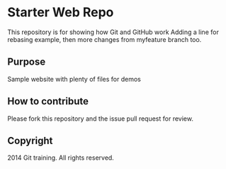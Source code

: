 # Starter Web Repo

This repository is for showing how Git and GitHub work
Adding a line for rebasing example, then more changes from myfeature branch too.

## Purpose

Sample website with plenty of files for demos


## How to contribute

Please fork this repository and the issue pull request for review.

## Copyright

2014 Git training. All rights reserved.
